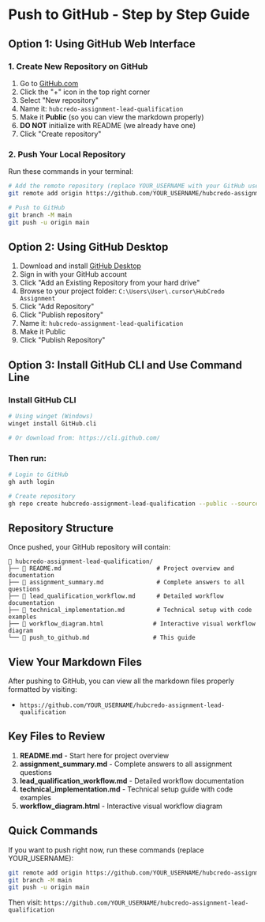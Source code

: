 # Push to GitHub - Step by Step Guide

## Option 1: Using GitHub Web Interface

### 1. Create New Repository on GitHub
1. Go to [GitHub.com](https://github.com)
2. Click the "+" icon in the top right corner
3. Select "New repository"
4. Name it: `hubcredo-assignment-lead-qualification`
5. Make it **Public** (so you can view the markdown properly)
6. **DO NOT** initialize with README (we already have one)
7. Click "Create repository"

### 2. Push Your Local Repository
Run these commands in your terminal:

```bash
# Add the remote repository (replace YOUR_USERNAME with your GitHub username)
git remote add origin https://github.com/YOUR_USERNAME/hubcredo-assignment-lead-qualification.git

# Push to GitHub
git branch -M main
git push -u origin main
```

## Option 2: Using GitHub Desktop

1. Download and install [GitHub Desktop](https://desktop.github.com/)
2. Sign in with your GitHub account
3. Click "Add an Existing Repository from your hard drive"
4. Browse to your project folder: `C:\Users\User\.cursor\HubCredo Assignment`
5. Click "Add Repository"
6. Click "Publish repository"
7. Name it: `hubcredo-assignment-lead-qualification`
8. Make it Public
9. Click "Publish Repository"

## Option 3: Install GitHub CLI and Use Command Line

### Install GitHub CLI
```bash
# Using winget (Windows)
winget install GitHub.cli

# Or download from: https://cli.github.com/
```

### Then run:
```bash
# Login to GitHub
gh auth login

# Create repository
gh repo create hubcredo-assignment-lead-qualification --public --source=. --remote=origin --push
```

## Repository Structure

Once pushed, your GitHub repository will contain:

```
📁 hubcredo-assignment-lead-qualification/
├── 📄 README.md                           # Project overview and documentation
├── 📄 assignment_summary.md               # Complete answers to all questions
├── 📄 lead_qualification_workflow.md      # Detailed workflow documentation
├── 📄 technical_implementation.md         # Technical setup with code examples
├── 📄 workflow_diagram.html              # Interactive visual workflow diagram
└── 📄 push_to_github.md                  # This guide
```

## View Your Markdown Files

After pushing to GitHub, you can view all the markdown files properly formatted by visiting:
- `https://github.com/YOUR_USERNAME/hubcredo-assignment-lead-qualification`

## Key Files to Review

1. **README.md** - Start here for project overview
2. **assignment_summary.md** - Complete answers to all assignment questions
3. **lead_qualification_workflow.md** - Detailed workflow documentation
4. **technical_implementation.md** - Technical setup guide with code examples
5. **workflow_diagram.html** - Interactive visual workflow diagram

## Quick Commands

If you want to push right now, run these commands (replace YOUR_USERNAME):

```bash
git remote add origin https://github.com/YOUR_USERNAME/hubcredo-assignment-lead-qualification.git
git branch -M main
git push -u origin main
```

Then visit: `https://github.com/YOUR_USERNAME/hubcredo-assignment-lead-qualification` 